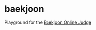 # baekjoon

Playground for the [Baekjoon Online Judge]

[Baekjoon Online Judge]: https://www.acmicpc.net

